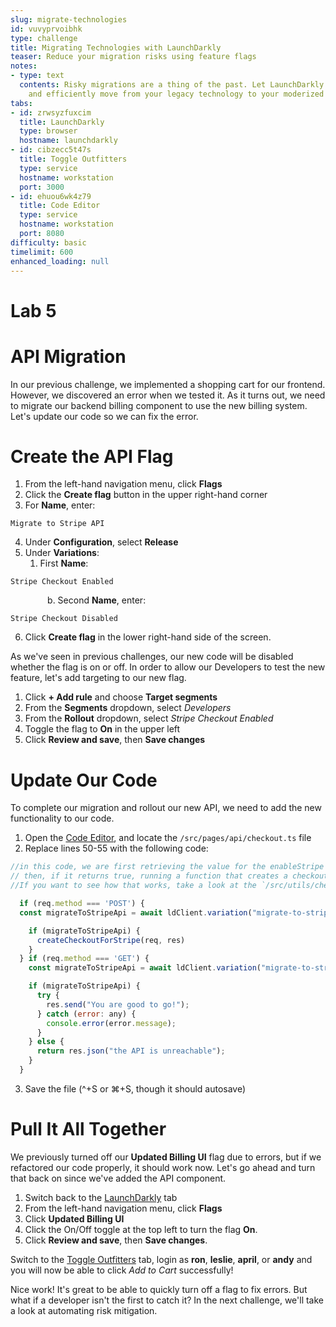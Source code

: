 ```yaml
---
slug: migrate-technologies
id: vuvyprvoibhk
type: challenge
title: Migrating Technologies with LaunchDarkly
teaser: Reduce your migration risks using feature flags
notes:
- type: text
  contents: Risky migrations are a thing of the past. Let LaunchDarkly help you safely
    and efficiently move from your legacy technology to your moderized workload.
tabs:
- id: zrwsyzfuxcim
  title: LaunchDarkly
  type: browser
  hostname: launchdarkly
- id: cibzecc5t47s
  title: Toggle Outfitters
  type: service
  hostname: workstation
  port: 3000
- id: ehuou6wk4z79
  title: Code Editor
  type: service
  hostname: workstation
  port: 8080
difficulty: basic
timelimit: 600
enhanced_loading: null
---
```


# Lab 5

# API Migration

In our previous challenge, we implemented a shopping cart for our frontend. However, we discovered an error when we tested it. As it turns out, we need to migrate our backend billing component to use the new billing system. Let's update our code so we can fix the error.

# Create the API Flag

1. From the left-hand navigation menu, click **Flags**
2. Click the **Create flag** button in the upper right-hand corner
3. For **Name**, enter:
```text
Migrate to Stripe API
```
4. Under **Configuration**, select **Release**
5. Under **Variations**:
   1. First **Name**:
```text
Stripe Checkout Enabled
```
&nbsp;&nbsp;&nbsp;&nbsp;&nbsp;&nbsp;&nbsp;&nbsp;&nbsp;&nbsp;&nbsp;&nbsp;&nbsp;&nbsp;&nbsp;b. Second **Name**, enter:
```text
Stripe Checkout Disabled
```
6. Click **Create flag** in the lower right-hand side of the screen.

As we've seen in previous challenges, our new code will be disabled whether the flag is on or off. In order to allow our Developers to test the new feature, let's add targeting to our new flag.

1. Click **+ Add rule** and choose **Target segments**
1. From the **Segments** dropdown, select *Developers*
1. From the **Rollout** dropdown, select *Stripe Checkout Enabled*
1. Toggle the flag to **On** in the upper left
1. Click **Review and save**, then **Save changes**

# Update Our Code

To complete our migration and rollout our new API, we need to add the new functionality to our code.

1. Open the [Code Editor](#tab-2), and locate the `/src/pages/api/checkout.ts` file
2. Replace lines 50-55 with the following code:
```js
//in this code, we are first retrieving the value for the enableStripe flag,
// then, if it returns true, running a function that creates a checkout session in stripe.
//If you want to see how that works, take a look at the `/src/utils/checkout-helpers.ts` file.

  if (req.method === 'POST') {
  const migrateToStripeApi = await ldClient.variation("migrate-to-stripe-api", jsonObject, false);

    if (migrateToStripeApi) {
      createCheckoutForStripe(req, res)
    }
  } if (req.method === 'GET') {
    const migrateToStripeApi = await ldClient.variation("migrate-to-stripe-api", jsonObject, false);

    if (migrateToStripeApi) {
      try {
        res.send("You are good to go!");
      } catch (error: any) {
        console.error(error.message);
      }
    } else {
      return res.json("the API is unreachable");
    }
  }
```
3. Save the file (^+S or ⌘+S, though it should autosave)

# Pull It All Together

We previously turned off our **Updated Billing UI** flag due to errors, but if we refactored our code properly, it should work now. Let's go ahead and turn that back on since we've added the API component.

1. Switch back to the [LaunchDarkly](#tab-0) tab
1. From the left-hand navigation menu, click **Flags**
1. Click **Updated Billing UI**
1. Click the On/Off toggle at the top left to turn the flag **On**.
1. Click **Review and save**, then **Save changes**.

Switch to the [Toggle Outfitters](#tab-1) tab, login as **ron**, **leslie**, **april**, or **andy** and you will now be able to click *Add to Cart* successfully!

Nice work! It's great to be able to quickly turn off a flag to fix errors. But what if a developer isn't the first to catch it? In the next challenge, we'll take a look at automating risk mitigation.
